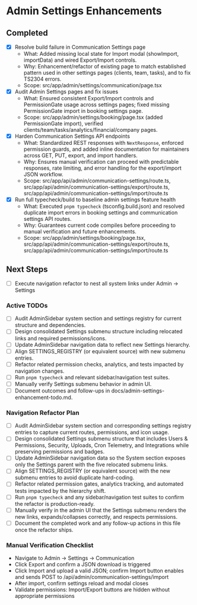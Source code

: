 # Admin Settings Enhancements

## Completed
- [x] Resolve build failure in Communication Settings page
  - What: Added missing local state for Import modal (showImport, importData) and wired Export/Import controls.
  - Why: Enhancement/refactor of existing page to match established pattern used in other settings pages (clients, team, tasks), and to fix TS2304 errors.
  - Scope: src/app/admin/settings/communication/page.tsx
- [x] Audit Admin Settings pages and fix issues
  - What: Ensured consistent Export/Import controls and PermissionGate usage across settings pages; fixed missing PermissionGate import in booking settings page.
  - Scope: src/app/admin/settings/booking/page.tsx (added PermissionGate import), verified clients/team/tasks/analytics/financial/company pages.
- [x] Harden Communication Settings API endpoints
  - What: Standardized REST responses with `NextResponse`, enforced permission guards, and added inline documentation for maintainers across GET, PUT, export, and import handlers.
  - Why: Ensures manual verification can proceed with predictable responses, rate limiting, and error handling for the export/import JSON workflow.
  - Scope: src/app/api/admin/communication-settings/route.ts, src/app/api/admin/communication-settings/export/route.ts, src/app/api/admin/communication-settings/import/route.ts
- [x] Run full typecheck/build to baseline admin settings feature health
  - What: Executed `pnpm typecheck` (tsconfig.build.json) and resolved duplicate import errors in booking settings and communication settings API routes.
  - Why: Guarantees current code compiles before proceeding to manual verification and future enhancements.
  - Scope: src/app/admin/settings/booking/page.tsx, src/app/api/admin/communication-settings/export/route.ts, src/app/api/admin/communication-settings/import/route.ts

## Next Steps
- [ ] Execute navigation refactor to nest all system links under Admin → Settings

### Active TODOs
- [ ] Audit AdminSidebar system section and settings registry for current structure and dependencies.
- [ ] Design consolidated Settings submenu structure including relocated links and required permissions/icons.
- [ ] Update AdminSidebar navigation data to reflect new Settings hierarchy.
- [ ] Align SETTINGS_REGISTRY (or equivalent source) with new submenu entries.
- [ ] Refactor related permission checks, analytics, and tests impacted by navigation changes.
- [ ] Run `pnpm typecheck` and relevant sidebar/navigation test suites.
- [ ] Manually verify Settings submenu behavior in admin UI.
- [ ] Document outcomes and follow-ups in docs/admin-settings-enhancement-todo.md.

### Navigation Refactor Plan
- [ ] Audit AdminSidebar system section and corresponding settings registry entries to capture current routes, permissions, and icon usage.
- [ ] Design consolidated Settings submenu structure that includes Users & Permissions, Security, Uploads, Cron Telemetry, and Integrations while preserving permissions and badges.
- [ ] Update AdminSidebar navigation data so the System section exposes only the Settings parent with the five relocated submenu links.
- [ ] Align SETTINGS_REGISTRY (or equivalent source) with the new submenu entries to avoid duplicate hard-coding.
- [ ] Refactor related permission gates, analytics tracking, and automated tests impacted by the hierarchy shift.
- [ ] Run `pnpm typecheck` and any sidebar/navigation test suites to confirm the refactor is production-ready.
- [ ] Manually verify in the admin UI that the Settings submenu renders the new links, expands/collapses correctly, and respects permissions.
- [ ] Document the completed work and any follow-up actions in this file once the refactor ships.

### Manual Verification Checklist
- Navigate to Admin → Settings → Communication
- Click Export and confirm a JSON download is triggered
- Click Import and upload a valid JSON; confirm Import button enables and sends POST to /api/admin/communication-settings/import
- After import, confirm settings reload and modal closes
- Validate permissions: Import/Export buttons are hidden without appropriate permissions
